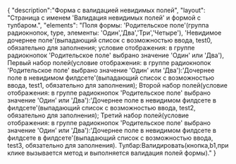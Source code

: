 {
"description":"Форма с валидацией невидимых полей",
"layout": "Страница с именем 'Валидация невидимых полей' и формой с тулбаром.",
"elements": "Поля формы: 'Родительское поле'(группа радиокнопок, type, элементы: 'Один','Два','Три','Четыре'),
'Невидимое дочернее поле'(выпадающий список с возможностью ввода, test0, обязательно для заполнения; условие отображения: в группе радиокнопок 'Родительское поле' выбрано значение 'Один' или 'Два'),
Первый набор полей(условие отображения: в группе радиокнопок 'Родительское поле' выбрано значение 'Один' или 'Два'):'Дочернее поле в невидимом филдсете'(выпадающий список с возможностью ввода, test1, обязательно для заполнения);
Второй набор полей(условие отображения: в группе радиокнопок 'Родительское поле' выбрано значение 'Один' или 'Два'):'Дочернее поле в невидимом филдсете в филдсете'(выпадающий список с возможностью ввода, test2, обязательно для заполнения);
Третий набор полей(условие отображения: в группе радиокнопок 'Родительское поле' выбрано значение 'Один' или 'Два'):'Дочернее поле в невидимом филдсете в филдсете в филдсете'(выпадающий список с возможностью ввода, test3, обязательно для заполнения).
Тулбар:Валидировать(кнопка,b1,при клике вызывается метод и выполняется валидация полей формы)."
}